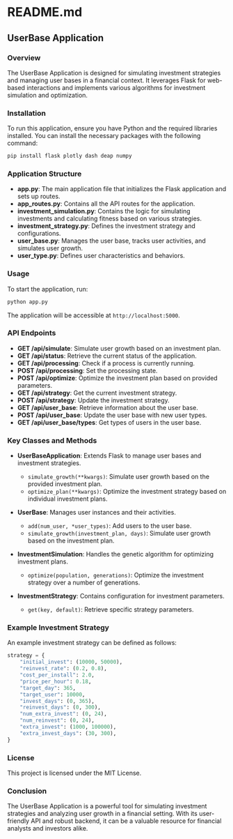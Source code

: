 # README.md

## UserBase Application

### Overview
The UserBase Application is designed for simulating investment strategies and managing user bases in a financial context. It leverages Flask for web-based interactions and implements various algorithms for investment simulation and optimization.

### Installation
To run this application, ensure you have Python and the required libraries installed. You can install the necessary packages with the following command:

```bash
pip install flask plotly dash deap numpy
```

### Application Structure
- **app.py**: The main application file that initializes the Flask application and sets up routes.
- **app_routes.py**: Contains all the API routes for the application.
- **investment_simulation.py**: Contains the logic for simulating investments and calculating fitness based on various strategies.
- **investment_strategy.py**: Defines the investment strategy and configurations.
- **user_base.py**: Manages the user base, tracks user activities, and simulates user growth.
- **user_type.py**: Defines user characteristics and behaviors.

### Usage
To start the application, run:

```bash
python app.py
```

The application will be accessible at `http://localhost:5000`.

### API Endpoints
- **GET /api/simulate**: Simulate user growth based on an investment plan.
- **GET /api/status**: Retrieve the current status of the application.
- **GET /api/processing**: Check if a process is currently running.
- **POST /api/processing**: Set the processing state.
- **POST /api/optimize**: Optimize the investment plan based on provided parameters.
- **GET /api/strategy**: Get the current investment strategy.
- **POST /api/strategy**: Update the investment strategy.
- **GET /api/user_base**: Retrieve information about the user base.
- **POST /api/user_base**: Update the user base with new user types.
- **GET /api/user_base/types**: Get types of users in the user base.

### Key Classes and Methods
- **UserBaseApplication**: Extends Flask to manage user bases and investment strategies.
  - `simulate_growth(**kwargs)`: Simulate user growth based on the provided investment plan.
  - `optimize_plan(**kwargs)`: Optimize the investment strategy based on individual investment plans.

- **UserBase**: Manages user instances and their activities.
  - `add(num_user, *user_types)`: Add users to the user base.
  - `simulate_growth(investment_plan, days)`: Simulate user growth based on the investment plan.

- **InvestmentSimulation**: Handles the genetic algorithm for optimizing investment plans.
  - `optimize(population, generations)`: Optimize the investment strategy over a number of generations.

- **InvestmentStrategy**: Contains configuration for investment parameters.
  - `get(key, default)`: Retrieve specific strategy parameters.

### Example Investment Strategy
An example investment strategy can be defined as follows:

```python
strategy = {
    "initial_invest": (10000, 50000),
    "reinvest_rate": (0.2, 0.8),
    "cost_per_install": 2.0,
    "price_per_hour": 0.18,
    "target_day": 365,
    "target_user": 10000,
    "invest_days": (0, 365),
    "reinvest_days": (0, 300),
    "num_extra_invest": (0, 24),
    "num_reinvest": (0, 24),
    "extra_invest": (1000, 100000),
    "extra_invest_days": (30, 300),
}
```

### License
This project is licensed under the MIT License. 

### Conclusion
The UserBase Application is a powerful tool for simulating investment strategies and analyzing user growth in a financial setting. With its user-friendly API and robust backend, it can be a valuable resource for financial analysts and investors alike.
